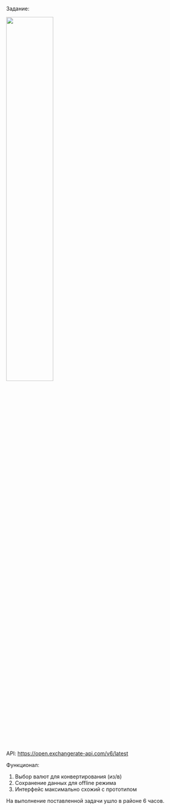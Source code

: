 Задание:

<img src="https://github.com/taemon565/test_shark/task.jpg" width="50%"></img>


API: https://open.exchangerate-api.com/v6/latest

Функционал:
1. Выбор валют для конвертирования (из/в)
2. Сохранение данных для offline режима
3. Интерфейс максимально схожий с прототипом


На выполнение поставленной задачи ушло в районе 6 часов.
